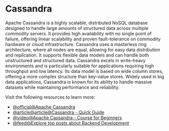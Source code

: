 # Cassandra

Apache Cassandra is a highly scalable, distributed NoSQL database designed to handle large amounts of structured data across multiple commodity servers. It provides high availability with no single point of failure, offering linear scalability and proven fault-tolerance on commodity hardware or cloud infrastructure. Cassandra uses a masterless ring architecture, where all nodes are equal, allowing for easy data distribution and replication. It supports flexible data models and can handle both unstructured and structured data. Cassandra excels in write-heavy environments and is particularly suitable for applications requiring high throughput and low latency. Its data model is based on wide column stores, offering a more complex structure than key-value stores. Widely used in big data applications, Cassandra is known for its ability to handle massive datasets while maintaining performance and reliability.

Visit the following resources to learn more:

- [@official@Apache Cassandra](https://cassandra.apache.org/_/index.html)
- [@article@article@Cassandra - Quick Guide](https://www.tutorialspoint.com/cassandra/cassandra_quick_guide.htm)
- [@video@Apache Cassandra - Course for Beginners](https://www.youtube.com/watch?v=J-cSy5MeMOA)
- [@feed@Explore top posts about Backend Development](https://app.daily.dev/tags/backend?ref=roadmapsh)